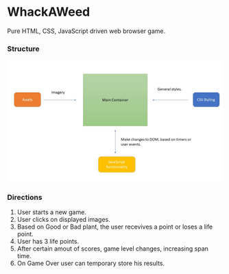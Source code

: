 # WhackAWeed

Pure HTML, CSS, JavaScript driven web browser game.



### Structure

![diagram](./arch1.jpg?raw=true "Diagram")

### Directions

1. User starts a new game.
2. User clicks on displayed images.
3. Based on Good or Bad plant, the user recevives a point or loses a life point.
4. User has 3 life points.
5. After certain amout of scores, game level changes, increasing span time.
6. On Game Over user can temporary store his results.

